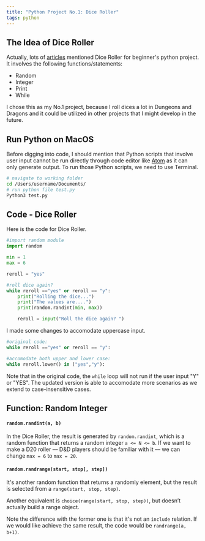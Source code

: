 ```yaml
---
title: "Python Project No.1: Dice Roller"
tags: python
---
```


## The Idea of Dice Roller

Actually, lots of [articles](https://knightlab.northwestern.edu/2014/06/05/five-mini-programming-projects-for-the-python-beginner/) mentioned Dice Roller for beginner's python project.
It involves the following functions/statements:

- Random
- Integer
- Print
- While

I chose this as my No.1 project, because I roll dices a lot in Dungeons and Dragons and it could be utilized in other projects that I might develop in the future.

## Run Python on MacOS

Before digging into code, I should mention that Python scripts that involve user input cannot be run directly through code editor like [Atom](https://atom.io) as it can only generate output. To run those Python scripts, we need to use Terminal.

```bash
# navigate to working folder
cd /Users/username/Documents/
# run python file test.py
Python3 test.py
```


## Code - Dice Roller
Here is the code for Dice Roller.

```python
#import random module
import random

min = 1
max = 6

reroll = "yes"

#roll dice again?
while reroll =="yes" or reroll == "y":
    print("Rolling the dice...")
    print("The values are....")
    print(random.randint(min, max))

    reroll = input("Roll the dice again? ")
```

I made some changes to accomodate uppercase input.
```python
#original code:
while reroll =="yes" or reroll == "y":

#accomodate both upper and lower case:
while reroll.lower() in ("yes","y"):
```

Note that in the original code, the `while` loop will not run if the user input "Y" or "YES".
The updated version is able to accomodate more scenarios as we extend to case-insensitive cases.

## Function: Random Integer

#### `random.randint(a, b)`

In the Dice Roller, the result is generated by `random.randint`, which is a random function that returns a random integer `a <= N <= b`.
If we want to make a D20 roller –– D&D players should be familiar with it –– we can change `max = 6` to `max = 20`.
<br>

#### `random.randrange(start, stop[, step])`

It's another random function that returns a randomly element, but the result is selected from a `range(start, stop, step)`.

Another equivalent is `choice(range(start, stop, step))`, but doesn’t actually build a range object.

Note the difference with the former one is that it's not an `include` relation. If we would like achieve the same result, the code would be `randrange(a, b+1)`.
